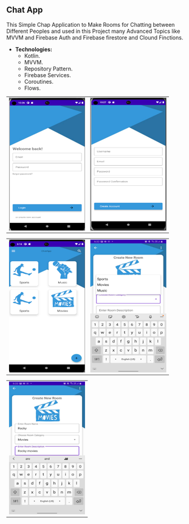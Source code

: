 ## Chat App
This Simple Chap Application to Make Rooms for Chatting between Different Peoples and used in this Project many Advanced Topics like MVVM and Firebase Auth and Firebase firestore and Clound Finctions.

* **Technologies:**
     * Kotlin.
     * MVVM.
     * Repository Pattern.
     * Firebase Services.
     * Coroutines.
     * Flows.

<table>
  <tr>
    <td><img src="https://github.com/sherifelkady70/Chat-App/blob/mydev/Screenshot%202024-04-23%20224709.png" alt="Image 1" width="200" height="350"></td>
    <td><img src="https://github.com/sherifelkady70/Chat-App/blob/mydev/Screenshot%202024-04-23%20224750.png" alt="Image 2" width="200" height="350"></td>
  </tr>
</table>
<table>
  <tr>
    <td><img src="https://github.com/sherifelkady70/Chat-App/blob/mydev/Screenshot%202024-04-24%20233540.png" alt="Image 1" width="200" height="350"></td>
    <td><img src="https://github.com/sherifelkady70/Chat-App/blob/mydev/WhatsApp%20Image%202024-05-19%20at%2006.35.25_d0eefba9.jpg" alt="Image 2" width="200" height="350"></td>
  </tr>
</table>
<table>
  <tr>
    <td><img src="https://github.com/sherifelkady70/Chat-App/blob/mydev/WhatsApp%20Image%202024-05-19%20at%2006.35.25_f26dcf9a.jpg" alt="Image 1" width="200" height="350"></td>
  
  </tr>
</table>
